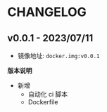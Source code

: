 # CHANGELOG

## v0.0.1 - 2023/07/11

- 镜像地址: `docker.img:v0.0.1`

**版本说明**
- 新增
  - 自动化 ci 脚本
  - Dockerfile